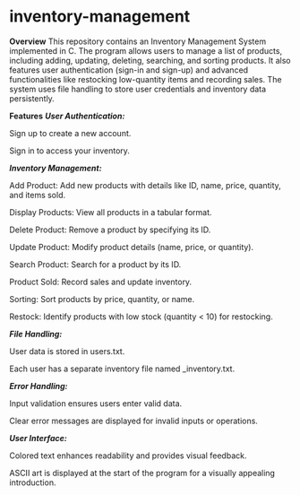 # inventory-management
**Overview**
This repository contains an Inventory Management System implemented in C. The program allows users to manage a list of products, including adding, updating, deleting, searching, and sorting products. It also features user authentication (sign-in and sign-up) and advanced functionalities like restocking low-quantity items and recording sales. The system uses file handling to store user credentials and inventory data persistently.

**Features**
***User Authentication:***

Sign up to create a new account.

Sign in to access your inventory.

***Inventory Management:***

Add Product: Add new products with details like ID, name, price, quantity, and items sold.

Display Products: View all products in a tabular format.

Delete Product: Remove a product by specifying its ID.

Update Product: Modify product details (name, price, or quantity).

Search Product: Search for a product by its ID.

Product Sold: Record sales and update inventory.

Sorting: Sort products by price, quantity, or name.

Restock: Identify products with low stock (quantity < 10) for restocking.

***File Handling:***

User data is stored in users.txt.

Each user has a separate inventory file named <username>_inventory.txt.

***Error Handling:***

Input validation ensures users enter valid data.

Clear error messages are displayed for invalid inputs or operations.

***User Interface:***

Colored text enhances readability and provides visual feedback.

ASCII art is displayed at the start of the program for a visually appealing introduction.
